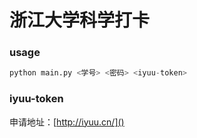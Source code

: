 # 浙江大学科学打卡

### usage

``` py
python main.py <学号> <密码> <iyuu-token>
```

### iyuu-token

申请地址：[http://iyuu.cn/]()